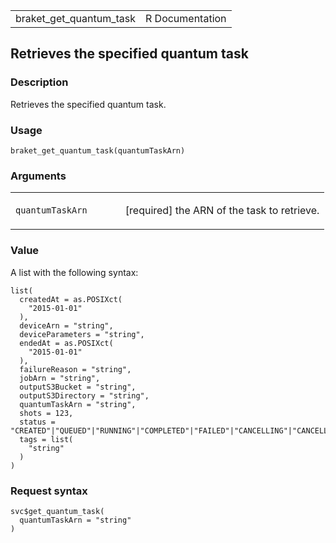 <table style="width: 100%;">
<tbody>
<tr class="odd">
<td>braket_get_quantum_task</td>
<td style="text-align: right;">R Documentation</td>
</tr>
</tbody>
</table>

## Retrieves the specified quantum task

### Description

Retrieves the specified quantum task.

### Usage

    braket_get_quantum_task(quantumTaskArn)

### Arguments

<table>
<colgroup>
<col style="width: 35%" />
<col style="width: 65%" />
</colgroup>
<tbody>
<tr class="odd">
<td><code
id="braket_get_quantum_task_:_quantumTaskArn">quantumTaskArn</code></td>
<td><p>[required] the ARN of the task to retrieve.</p></td>
</tr>
</tbody>
</table>

### Value

A list with the following syntax:

    list(
      createdAt = as.POSIXct(
        "2015-01-01"
      ),
      deviceArn = "string",
      deviceParameters = "string",
      endedAt = as.POSIXct(
        "2015-01-01"
      ),
      failureReason = "string",
      jobArn = "string",
      outputS3Bucket = "string",
      outputS3Directory = "string",
      quantumTaskArn = "string",
      shots = 123,
      status = "CREATED"|"QUEUED"|"RUNNING"|"COMPLETED"|"FAILED"|"CANCELLING"|"CANCELLED",
      tags = list(
        "string"
      )
    )

### Request syntax

    svc$get_quantum_task(
      quantumTaskArn = "string"
    )
